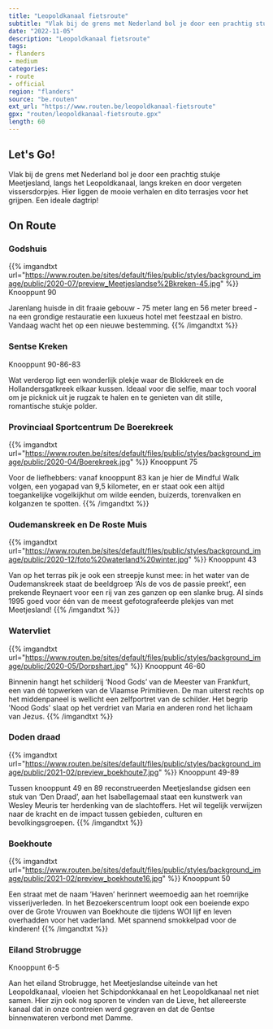 ```yaml
---
title: "Leopoldkanaal fietsroute"
subtitle: "Vlak bij de grens met Nederland bol je door een prachtig stukje Meetjesland, langs het Leopoldkanaal, langs kreken en door vergeten vissersdorpjes"
date: "2022-11-05"
description: "Leopoldkanaal fietsroute"
tags:
- flanders
- medium
categories:
- route
- official
region: "flanders"
source: "be.routen"
ext_url: "https://www.routen.be/leopoldkanaal-fietsroute"
gpx: "routen/leopoldkanaal-fietsroute.gpx"
length: 60
---
```


## Let's Go!

Vlak bij de grens met Nederland bol je door een prachtig stukje Meetjesland, langs het Leopoldkanaal, langs kreken en door vergeten vissersdorpjes. Hier liggen de mooie verhalen en dito terrasjes voor het grijpen. Een ideale dagtrip!

## On Route

### Godshuis

{{% imgandtxt url="https://www.routen.be/sites/default/files/public/styles/background_image/public/2020-07/preview_Meetjeslandse%2Bkreken-45.jpg" %}}
Knooppunt 90

Jarenlang huisde in dit fraaie gebouw - 75 meter lang en 56 meter breed - na een grondige restauratie een luxueus hotel met feestzaal en bistro. Vandaag wacht het op een nieuwe bestemming.
{{% /imgandtxt %}}

### Sentse Kreken

Knooppunt 90-86-83

Wat verderop ligt een wonderlijk plekje waar de Blokkreek en de Hollandersgatkreek elkaar kussen. Ideaal voor die selfie, maar toch vooral om je picknick uit je rugzak te halen en te genieten van dit stille, romantische stukje polder.

### Provinciaal Sportcentrum De Boerekreek

{{% imgandtxt url="https://www.routen.be/sites/default/files/public/styles/background_image/public/2020-04/Boerekreek.jpg" %}}
Knooppunt 75

Voor de liefhebbers: vanaf knooppunt 83 kan je hier de Mindful Walk volgen, een yogapad van 9,5 kilometer, en er staat ook een altijd toegankelijke vogelkijkhut om wilde eenden, buizerds, torenvalken en kolganzen te spotten.
{{% /imgandtxt %}}

### Oudemanskreek en De Roste Muis

{{% imgandtxt url="https://www.routen.be/sites/default/files/public/styles/background_image/public/2020-12/foto%20waterland%20winter.jpg" %}}
Knooppunt 43

Van op het terras pik je ook een streepje kunst mee: in het water van de Oudemanskreek staat de beeldgroep ‘Als de vos de passie preekt’, een prekende Reynaert voor een rij van zes ganzen op een slanke brug. Al sinds 1995 goed voor één van de meest gefotografeerde plekjes van met Meetjesland!
{{% /imgandtxt %}}

### Watervliet

{{% imgandtxt url="https://www.routen.be/sites/default/files/public/styles/background_image/public/2020-05/Dorpshart.jpg" %}}
Knooppunt 46-60

Binnenin hangt het schilderij ‘Nood Gods’ van de Meester van Frankfurt, een van dé topwerken van de Vlaamse Primitieven. De man uiterst rechts op het middenpaneel is wellicht een zelfportret van de schilder. Het begrip 'Nood Gods' slaat op het verdriet van Maria en anderen rond het lichaam van Jezus.
{{% /imgandtxt %}}

### Doden draad

{{% imgandtxt url="https://www.routen.be/sites/default/files/public/styles/background_image/public/2021-02/preview_boekhoute7.jpg" %}}
Knooppunt 49-89

Tussen knooppunt 49 en 89 reconstrueerden Meetjeslandse gidsen een stuk van ‘Den Draad’, aan het Isabellagemaal staat een kunstwerk van Wesley Meuris ter herdenking van de slachtoffers. Het wil tegelijk verwijzen naar de kracht en de impact tussen gebieden, culturen en bevolkingsgroepen.
{{% /imgandtxt %}}

### Boekhoute

{{% imgandtxt url="https://www.routen.be/sites/default/files/public/styles/background_image/public/2021-02/preview_boekhoute16.jpg" %}}
Knooppunt 50

Een straat met de naam ‘Haven’ herinnert weemoedig aan het roemrijke visserijverleden. In het Bezoekerscentrum loopt ook een boeiende expo over de Grote Vrouwen van Boekhoute die tijdens WOI lijf en leven overhadden voor het vaderland. Mét spannend smokkelpad voor de kinderen!
{{% /imgandtxt %}}

### Eiland Strobrugge

Knooppunt 6-5

Aan het eiland Strobrugge, het Meetjeslandse uiteinde van het Leopoldkanaal, vloeien het Schipdonkkanaal en het Leopoldkanaal net niet samen. Hier zijn ook nog sporen te vinden van de Lieve, het allereerste kanaal dat in onze contreien werd gegraven en dat de Gentse binnenwateren verbond met Damme.


